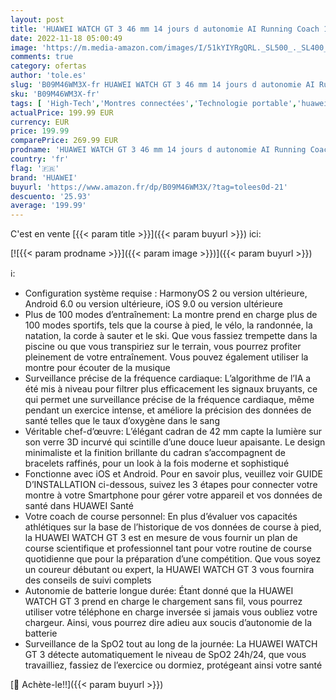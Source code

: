 ```yaml
---
layout: post
title: 'HUAWEI WATCH GT 3 46 mm 14 jours d autonomie AI Running Coach 100+ Modes Sport Appels Bluetooth Positionnement Précis à Cinq Systèmes Suivi de la Fréquence Cardiaque Surveillance du SpO2 iOS/Android'
date: 2022-11-18 05:00:49
image: 'https://m.media-amazon.com/images/I/51kYIYRgQRL._SL500_._SL400_.jpg'
comments: true
category: ofertas
author: 'tole.es'
slug: 'B09M46WM3X-fr HUAWEI WATCH GT 3 46 mm 14 jours d autonomie AI Running...'
sku: 'B09M46WM3X-fr'
tags: [ 'High-Tech','Montres connectées','Technologie portable','huawei','🇫🇷', ]
actualPrice: 199.99 EUR
currency: EUR
price: 199.99
comparePrice: 269.99 EUR
prodname: 'HUAWEI WATCH GT 3 46 mm 14 jours d autonomie AI Running Coach 100+ Modes Sport Appels Bluetooth Positionnement Précis à Cinq Systèmes Suivi de la Fréquence Cardiaque Surveillance du SpO2 iOS/Android'
country: 'fr'
flag: '🇫🇷'
brand: 'HUAWEI'
buyurl: 'https://www.amazon.fr/dp/B09M46WM3X/?tag=tolees0d-21'
descuento: '25.93'
average: '199.99'
---
```


C'est en vente [{{< param title >}}]({{< param buyurl >}}) ici:

[![{{< param prodname >}}]({{< param image >}})]({{< param buyurl >}})

ℹ️:

- Configuration système requise : HarmonyOS 2 ou version ultérieure, Android 6.0 ou version ultérieure, iOS 9.0 ou version ultérieure
- Plus de 100 modes d’entraînement: La montre prend en charge plus de 100 modes sportifs, tels que la course à pied, le vélo, la randonnée, la natation, la corde à sauter et le ski. Que vous fassiez trempette dans la piscine ou que vous transpiriez sur le terrain, vous pourrez profiter pleinement de votre entraînement. Vous pouvez également utiliser la montre pour écouter de la musique
- Surveillance précise de la fréquence cardiaque: L’algorithme de l’IA a été mis à niveau pour filtrer plus efficacement les signaux bruyants, ce qui permet une surveillance précise de la fréquence cardiaque, même pendant un exercice intense, et améliore la précision des données de santé telles que le taux d’oxygène dans le sang
- Véritable chef-d’œuvre: L’élégant cadran de 42 mm capte la lumière sur son verre 3D incurvé qui scintille d’une douce lueur apaisante. Le design minimaliste et la finition brillante du cadran s’accompagnent de bracelets raffinés, pour un look à la fois moderne et sophistiqué
- Fonctionne avec iOS et Android. Pour en savoir plus, veuillez voir GUIDE D’INSTALLATION ci-dessous, suivez les 3 étapes pour connecter votre montre à votre Smartphone pour gérer votre appareil et vos données de santé dans HUAWEI Santé
- Votre coach de course personnel: En plus d’évaluer vos capacités athlétiques sur la base de l’historique de vos données de course à pied, la HUAWEI WATCH GT 3 est en mesure de vous fournir un plan de course scientifique et professionnel tant pour votre routine de course quotidienne que pour la préparation d’une compétition. Que vous soyez un coureur débutant ou expert, la HUAWEI WATCH GT 3 vous fournira des conseils de suivi complets
- Autonomie de batterie longue durée: Étant donné que la HUAWEI WATCH GT 3 prend en charge le chargement sans fil, vous pourrez utiliser votre téléphone en charge inversée si jamais vous oubliez votre chargeur. Ainsi, vous pourrez dire adieu aux soucis d’autonomie de la batterie
- Surveillance de la SpO2 tout au long de la journée: La HUAWEI WATCH GT 3 détecte automatiquement le niveau de SpO2 24h/24, que vous travailliez, fassiez de l’exercice ou dormiez, protégeant ainsi votre santé

[🛒 Achète-le!!]({{< param buyurl >}})
